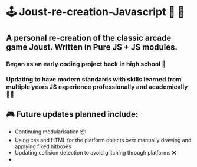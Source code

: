 # 🕹 Joust-re-creation-Javascript  🦚 🦩 
## A personal re-creation of the classic arcade game Joust. Written in Pure JS + JS modules.
### Began as an early coding project back in high school 🏫

### Updating to have modern standards with skills learned from multiple years JS experience professionally and academically 👨‍💻

## 🎮 Future updates planned include:
- Continuing modularisation 📦
- Using css and HTML for the platform objects over manually drawing and applying fixed hitboxes
- Updating collision detection to avoid glitching through platforms ❌
-  
